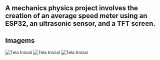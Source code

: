 ## A mechanics physics project involves the creation of an average speed meter using an ESP32, an ultrasonic sensor, and a TFT screen.

## Imagems
![Tela Inicial](./lib/IMG_5782.jpe)
![Tela Inicial](./lib/5783.jpeg)
![Tela Inicial](./lib/5779.jpeg)

